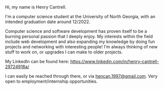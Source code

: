 Hi, my name is Henry Cantrell. 

I'm a computer science student at the University of North Georgia, with an intended graduation date around 12/2022.

Computer science and software development has proven itself to be a burning personal passion that I deeply enjoy. 
My interests within the field include web development and also expanding my knowledge by doing fun projects and networking with interesting people! I'm
always thinking of new stuff to work on, or upgrades I can make to older projects.

My LinkedIn can be found here: https://www.linkedin.com/in/henry-cantrell-29724918a/

I can easily be reached through there, or via hencan.1997@gmail.com. Very open to employment/internship opportunities.

<!---
Henry-Cantrell/Henry-Cantrell is a ✨ special ✨ repository because its `README.md` (this file) appears on your GitHub profile.
You can click the Preview link to take a look at your changes.
--->
